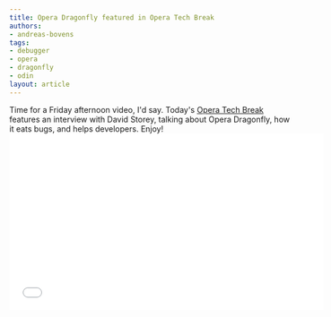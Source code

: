 ```yaml
---
title: Opera Dragonfly featured in Opera Tech Break
authors:
- andreas-bovens
tags:
- debugger
- opera
- dragonfly
- odin
layout: article
---
```

Time for a Friday afternoon video, I&#39;d say. Today&#39;s <a href="http://my.opera.com/chooseopera/blog/2011/05/27/everything-you-wanted-to-know-about-opera-dragonfly">Opera Tech Break</a> features an interview with David Storey, talking about Opera Dragonfly, how it eats bugs, and helps developers. Enjoy!<br/><iframe width="560" height="315" src="//www.youtube.com/embed/nY_wrFOL0KY" frameborder="0" allowfullscreen></iframe>

